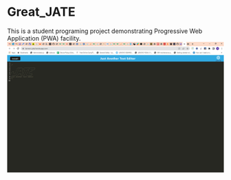 # Great_JATE
This is a student programing project demonstrating Progressive Web Application (PWA) facility.
![Title Screen](./ReadMe/fig_1.png)
